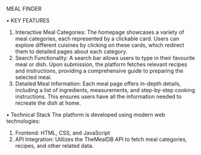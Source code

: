 ﻿MEAL FINDER

•	KEY FEATURES

1.	Interactive Meal Categories: The homepage showcases a variety of meal categories, each represented by a clickable card. Users can explore different cuisines by clicking on these cards, which redirect them to detailed pages about each category.
2.	Search Functionality: A search bar allows users to type in their favourite meal or dish. Upon submission, the platform fetches relevant recipes and instructions, providing a comprehensive guide to preparing the selected meal.
3.	Detailed Meal Information: Each meal page offers in-depth details, including a list of ingredients, measurements, and step-by-step cooking instructions. This ensures users have all the information needed to recreate the dish at home.

•	Technical Stack
The platform is developed using modern web technologies:
1.	Frontend: HTML, CSS, and JavaScript
2.	API Integration: Utilizes the TheMealDB API to fetch meal categories, recipes, and other related data.




 








 










 




